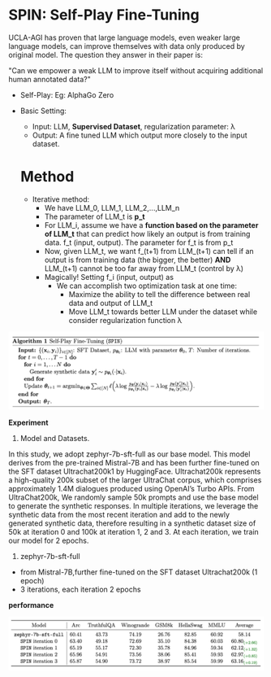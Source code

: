 # SPIN: Self-Play Fine-Tuning

UCLA-AGI has proven that large language models, even weaker large language models, can improve themselves with data only produced by original model. The question they answer in their paper is:

"Can we empower a weak LLM to improve itself without acquiring additional human annotated data?"

- Self-Play: Eg: AlphaGo Zero
- Basic Setting:
    - Input: LLM, **Supervised Dataset**, regularization parameter: λ
    - Output: A fine tuned LLM which output more closely to the input dataset.
    
    # Method
    
    - Iterative method:
        - We have LLM_0, LLM_1, LLM_2,...,LLM_n
        - The parameter of LLM_t is **p_t**
        - For LLM_i, assume we have a **function based on the parameter** **of LLM_t** that can predict how likely an output is from training data. f_t (input, output). The parameter for f_t is from p_t
        - Now, given LLM_t, we want f_(t+1) from LLM_(t+1) can tell if an output is from training data (the bigger, the better) **AND** LLM_(t+1) cannot be too far away from LLM_t (control by λ)
        - Magically! Setting f_i (input, output) as
            - We can accomplish two optimization task at one time:
                - Maximize the ability to tell the difference between real data and output of LLM_t
                - Move LLM_t towards better LLM under the dataset while consider regularization function λ

![Screenshot 2024-04-27 at 10.18.25 AM.png](SPIN%20Self-Play%20Fine-Tuning%2044465575538e4ed6b5e89ac78443e2a9/Screenshot_2024-04-27_at_10.18.25_AM.png)

**Experiment**

1. Model and Datasets. 

In this study, we adopt zephyr-7b-sft-full as our base model. This model derives from the pre-trained Mistral-7B and has been further fine-tuned on the SFT dataset Ultrachat200k1 by HuggingFace. Ultrachat200k represents a high-quality 200k subset of the larger UltraChat corpus, which comprises approximately 1.4M dialogues produced using OpenAI’s Turbo APIs. From UltraChat200k, We randomly sample 50k prompts and use the base model to generate the synthetic responses. In multiple iterations, we leverage the synthetic data from the most recent iteration and add to the newly generated synthetic data, therefore resulting in a synthetic dataset size of 50k at iteration 0 and 100k at iteration 1, 2 and 3. At each iteration, we train our model for 2 epochs.

1. zephyr-7b-sft-full
- from Mistral-7B,further fine-tuned on the SFT dataset Ultrachat200k (1 epoch)
- 3 iterations, each iteration 2 epochs

**performance**

![Screenshot 2024-04-27 at 10.19.14 AM.png](SPIN%20Self-Play%20Fine-Tuning%2044465575538e4ed6b5e89ac78443e2a9/Screenshot_2024-04-27_at_10.19.14_AM.png)